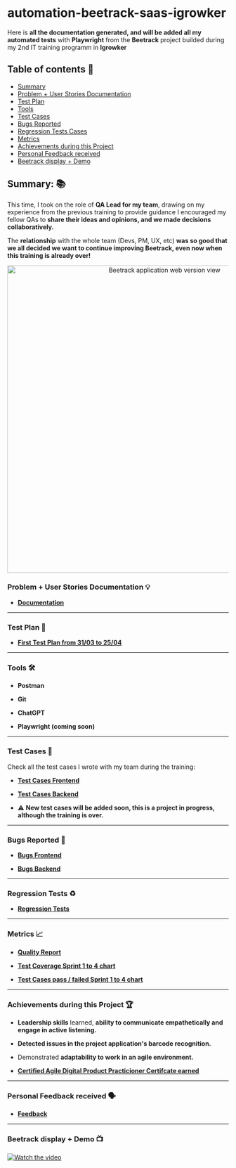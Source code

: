 # automation-beetrack-saas-igrowker

Here is **all the documentation generated, and will be added all my automated tests** with **Playwright** from the **Beetrack** project builded during my 2nd IT training programm in **Igrowker**


## Table of contents 📖

- [Summary](https://github.com/marianaluduena/automation-beetrack-saas-igrowker/blob/main/README.md#summary-)
- [Problem + User Stories Documentation](https://github.com/marianaluduena/automation-beetrack-saas-igrowker/blob/main/README.md#problem--user-stories-documentation-)
- [Test Plan](https://github.com/marianaluduena/automation-beetrack-saas-igrowker/blob/main/README.md#test-plan-)
- [Tools](https://github.com/marianaluduena/automation-beetrack-saas-igrowker/blob/main/README.md#tools-%EF%B8%8F)
- [Test Cases](https://github.com/marianaluduena/automation-beetrack-saas-igrowker/blob/main/README.md#test-cases-)
- [Bugs Reported](https://github.com/marianaluduena/automation-beetrack-saas-igrowker/blob/main/README.md#bugs-reported-)
- [Regression Tests Cases](https://github.com/marianaluduena/automation-beetrack-saas-igrowker/blob/main/README.md#regression-tests-%EF%B8%8F)
- [Metrics](https://github.com/marianaluduena/automation-beetrack-saas-igrowker/blob/main/README.md#metrics-)
- [Achievements during this Project](https://github.com/marianaluduena/automation-beetrack-saas-igrowker/blob/main/README.md#achievements-during-this-project-)
- [Personal Feedback received](https://github.com/marianaluduena/automation-beetrack-saas-igrowker/blob/main/README.md#personal-feedback-received-%EF%B8%8F)
- [Beetrack display + Demo](https://github.com/marianaluduena/automation-beetrack-saas-igrowker/blob/main/README.md#beetrack-display--demo-)


## Summary: 📚

This time, I took on the role of **QA Lead for my team**, drawing on my experience from the previous training to provide guidance  I encouraged my fellow QAs to **share their ideas and opinions, and we made decisions collaboratively.**

The **relationship** with the whole team (Devs, PM, UX, etc) **was so good that we all decided we want to continue improving Beetrack, even now when this training is already over!**

<div align = "center">
<img src = https://github.com/user-attachments/assets/61a994c5-4355-456b-a4c4-6851722ce1e8 alt = "Beetrack application web version view" width= "700" />
 </div>


### Problem + User Stories Documentation 💡

- **[Documentation](https://drive.google.com/file/d/1OAXpLSSD0jjHUW0n-xeV-kHk1k3ziOWR/view?usp=drive_link)**

----------------------------------------------

### Test Plan 🥼

- **[First Test Plan from 31/03 to 25/04](https://docs.google.com/spreadsheets/d/1d5EiiYvCODwzDfXZEHQzHU66Fl1i316l_bth41LMUEw/edit?usp=drive_link)**

----------------------------------------------
### Tools 🛠️

- **Postman**
  
- **Git**
  
- **ChatGPT**
  
- **Playwright (coming soon)**
  
----------------------------------------------

### Test Cases 🧪

 Check all the test cases I wrote with my team during the training:
  
- **[Test Cases Frontend](https://docs.google.com/spreadsheets/d/1uykHCKK-A4JUwGGRW-Z5wjBGbivIeCpkqPwHloCJkEU/edit?usp=sharing)**
  
- **[Test Cases Backend](https://docs.google.com/spreadsheets/d/1Kwpc21lkXUPOiRNzhk2rsUYMVguOY7G-ghyEqR2f58k/edit?usp=drive_link)**
  
- ⚠️ **New test cases will be added soon, this is a project in progress, although the training is over.**

----------------------------------------------

### Bugs Reported 🐞

- **[Bugs Frontend](https://drive.google.com/drive/folders/1MJfPzZqwfERjs0NoZx1tnycIyoXCBDRk?usp=drive_link)**
  
- **[Bugs Backend](https://drive.google.com/drive/folders/1VUIhk2o9TsmmPAwinAWWBmX5ngDQzlmY?usp=drive_link)**

----------------------------------------------

### Regression Tests ♻️

- **[Regression Tests](https://docs.google.com/spreadsheets/d/1ix-ya-A7plz7JgMlWkkLlXU2pLpq68VtzrcNn01kD6Q/edit?usp=drive_link)**

----------------------------------------------

### Metrics 📈

- **[Quality Report](#)**
  
- **[Test Coverage Sprint 1 to 4 chart](https://drive.google.com/file/d/1sQzAd396gyBbmSJP1nXHOQitWnM7AwC7/view?usp=drive_link)**
  
- **[Test Cases pass / failed Sprint 1 to 4 chart](https://drive.google.com/file/d/19UCuZWzUrYZ9Rt3eI9RVveMcQ9NI6lYX/view?usp=sharing)**
----------------------------------------------

### Achievements during this Project 🏆

- **Leadership skills** learned, **ability to communicate empathetically and engage in active listening.**
  
- **Detected issues in the project application's barcode recognition.**
  
- Demonstrated **adaptability to work in an agile environment.**
  
- **[Certified Agile Digital Product Practicioner Certifcate earned](https://drive.google.com/file/d/1jNR8FJl5U1WbpEpg0Ipj6YqiOFVNeUAD/view?usp=drive_link)**

----------------------------------------------

### Personal Feedback received 🗣️

- **[Feedback](https://drive.google.com/file/d/1gS9lFUJl615KAwAKK3c9j1gmat37Y_5A/view?usp=sharing)**

----------------------------------------------

### Beetrack display + Demo 📺

[![Watch the video](https://img.youtube.com/vi/LSPOtkBYW_s/maxresdefault.jpg)](https://youtu.be/LSPOtkBYW_s)

